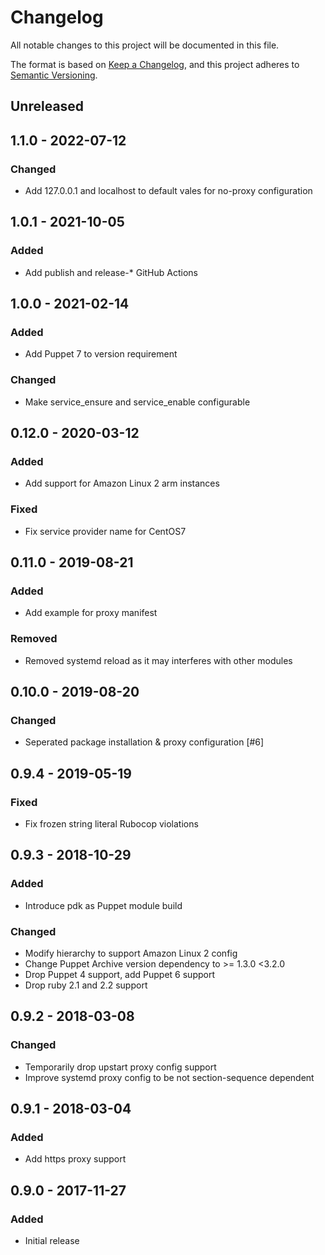 # Changelog

All notable changes to this project will be documented in this file.

The format is based on [Keep a Changelog](https://keepachangelog.com/en/1.0.0/),
and this project adheres to [Semantic Versioning](https://semver.org/spec/v2.0.0.html).

## Unreleased

## 1.1.0 - 2022-07-12
### Changed
- Add 127.0.0.1 and localhost to default vales for no-proxy configuration

## 1.0.1 - 2021-10-05
### Added
- Add publish and release-* GitHub Actions

## 1.0.0 - 2021-02-14
### Added
- Add Puppet 7 to version requirement

### Changed
- Make service_ensure and service_enable configurable

## 0.12.0 - 2020-03-12
### Added
- Add support for Amazon Linux 2 arm instances

### Fixed
- Fix service provider name for CentOS7

## 0.11.0 - 2019-08-21
### Added
- Add example for proxy manifest

### Removed
- Removed systemd reload as it may interferes with other modules

## 0.10.0 - 2019-08-20
### Changed
- Seperated package installation & proxy configuration [#6]

## 0.9.4 - 2019-05-19
### Fixed
- Fix frozen string literal Rubocop violations

## 0.9.3 - 2018-10-29
### Added
- Introduce pdk as Puppet module build

### Changed
- Modify hierarchy to support Amazon Linux 2 config
- Change Puppet Archive version dependency to >= 1.3.0 <3.2.0
- Drop Puppet 4 support, add Puppet 6 support
- Drop ruby 2.1 and 2.2 support

## 0.9.2 - 2018-03-08
### Changed
- Temporarily drop upstart proxy config support
- Improve systemd proxy config to be not section-sequence dependent

## 0.9.1 - 2018-03-04
### Added
- Add https proxy support

## 0.9.0 - 2017-11-27
### Added
- Initial release
